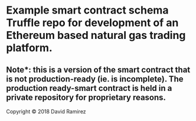 
# Example smart contract schema Truffle repo for development of an Ethereum based natural gas trading platform.

## Note*: this is a version of the smart contract that is not production-ready (ie. is incomplete). The production ready-smart contract is held in a private repository for proprietary reasons. 

Copyright © 2018 David Ramirez
